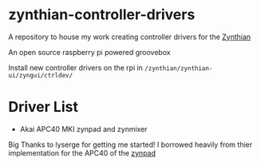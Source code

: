 # zynthian-controller-drivers
A repository to house my work creating controller drivers for the [Zynthian](https://github.com/zynthian/)

An open source raspberry pi powered groovebox

Install new controller drivers on the rpi in `/zynthian/zynthian-ui/zyngui/ctrldev/`

# Driver List
  - Akai APC40 MKI zynpad and zynmixer

Big Thanks to lyserge for getting me started!
I borrowed heavily from thier implementation for the APC40 of the [zynpad](https://github.com/lyserge/zynthian-apc40/)
